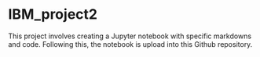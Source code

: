 # IBM_project2
This project involves creating a Jupyter notebook with specific markdowns and code. Following this, the notebook is upload into this Github repository.
